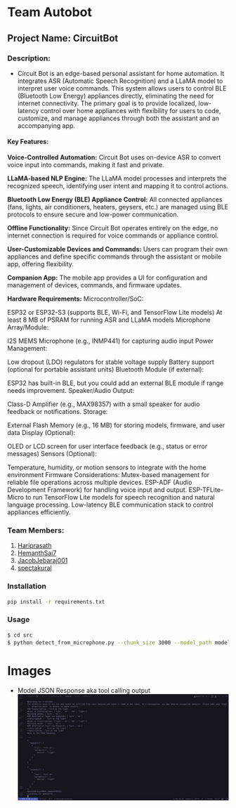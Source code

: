 # Team Autobot
## Project Name: CircuitBot

### Description:
- Circuit Bot is an edge-based personal assistant for home automation. It integrates ASR (Automatic Speech Recognition) and a LLaMA model to interpret user voice commands. This system allows users to control BLE (Bluetooth Low Energy) appliances directly, eliminating the need for internet connectivity. The primary goal is to provide localized, low-latency control over home appliances with flexibility for users to code, customize, and manage appliances through both the assistant and an accompanying app.

#### Key Features:
**Voice-Controlled Automation:**
Circuit Bot uses on-device ASR to convert voice input into commands, making it fast and private.

**LLaMA-based NLP Engine:**
The LLaMA model processes and interprets the recognized speech, identifying user intent and mapping it to control actions.

**Bluetooth Low Energy (BLE) Appliance Control:**
All connected appliances (fans, lights, air conditioners, heaters, geysers, etc.) are managed using BLE protocols to ensure secure and low-power communication.

**Offline Functionality:**
Since Circuit Bot operates entirely on the edge, no internet connection is required for voice commands or appliance control.

**User-Customizable Devices and Commands:**
Users can program their own appliances and define specific commands through the assistant or mobile app, offering flexibility.

**Companion App:**
The mobile app provides a UI for configuration and management of devices, commands, and firmware updates.

**Hardware Requirements:**
Microcontroller/SoC:

ESP32 or ESP32-S3 (supports BLE, Wi-Fi, and TensorFlow Lite models)
At least 8 MB of PSRAM for running ASR and LLaMA models
Microphone Array/Module:

I2S MEMS Microphone (e.g., INMP441) for capturing audio input
Power Management:

Low dropout (LDO) regulators for stable voltage supply
Battery support (optional for portable assistant units)
Bluetooth Module (if external):

ESP32 has built-in BLE, but you could add an external BLE module if range needs improvement.
Speaker/Audio Output:

Class-D Amplifier (e.g., MAX98357) with a small speaker for audio feedback or notifications.
Storage:

External Flash Memory (e.g., 16 MB) for storing models, firmware, and user data
Display (Optional):

OLED or LCD screen for user interface feedback (e.g., status or error messages)
Sensors (Optional):

Temperature, humidity, or motion sensors to integrate with the home environment
Firmware Considerations:
Mutex-based management for reliable file operations across multiple devices.
ESP-ADF (Audio Development Framework) for handling voice input and output.
ESP-TFLite-Micro to run TensorFlow Lite models for speech recognition and natural language processing.
Low-latency BLE communication stack to control appliances efficiently.

### Team Members:
1. [Hariprasath](https://github.com/hari-110)
2. [HemanthSai7](https://github.com/HemanthSai7)
3. [JacobJebaraj001](https://github.com/jacobjebaraj001)
4. [spectakural](https://github.com/spectakural)

### Installation
```bash
pip install -r requirements.txt
```

### Usage
```bash
$ cd src
$ python detect_from_microphone.py --chunk_size 3000 --model_path models/dnn_circuit_bot_3.onnx
```


# Images
- Model JSON Response aka tool calling output 
![CircuitBot](assets/tool_Call.png)